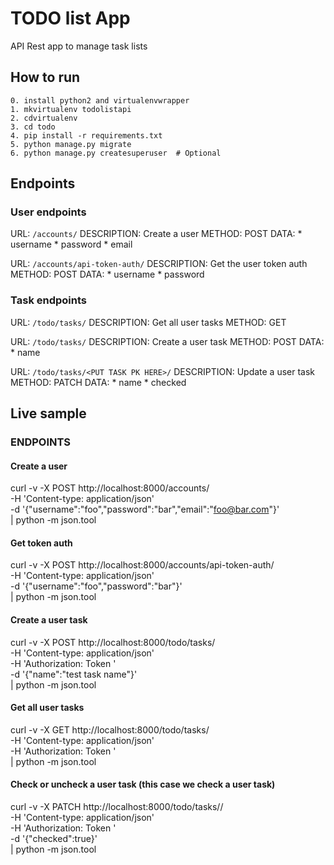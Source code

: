 # TODO list App
API Rest app to manage task lists


## How to run
```
0. install python2 and virtualenvwrapper
1. mkvirtualenv todolistapi
2. cdvirtualenv
3. cd todo
4. pip install -r requirements.txt
5. python manage.py migrate
6. python manage.py createsuperuser  # Optional
```


## Endpoints
### User endpoints

URL: `/accounts/`
DESCRIPTION: Create a user
METHOD: POST
DATA:
	* username
	* password
	* email

URL: `/accounts/api-token-auth/`
DESCRIPTION: Get the user token auth
METHOD: POST
DATA:
	* username
	* password

### Task endpoints
URL: `/todo/tasks/`
DESCRIPTION: Get all user tasks
METHOD: GET

URL: `/todo/tasks/`
DESCRIPTION: Create a user task
METHOD: POST
DATA:
	* name

URL: `/todo/tasks/<PUT TASK PK HERE>/`
DESCRIPTION: Update a user task
METHOD: PATCH
DATA:
	* name
	* checked


## Live sample
### ENDPOINTS
#### Create a user
curl -v -X POST http://localhost:8000/accounts/ \
	-H 'Content-type: application/json' \
	-d '{"username":"foo","password":"bar","email":"foo@bar.com"}' \
	| python -m json.tool

#### Get token auth
curl -v -X POST http://localhost:8000/accounts/api-token-auth/ \
	-H 'Content-type: application/json' \
	-d '{"username":"foo","password":"bar"}' \
	| python -m json.tool

#### Create a user task
curl -v -X POST http://localhost:8000/todo/tasks/ \
	-H 'Content-type: application/json' \
	-H 'Authorization: Token <PUT TOKEN AUTH HERE>' \
	-d '{"name":"test task name"}' \
	| python -m json.tool

#### Get all user tasks
curl -v -X GET http://localhost:8000/todo/tasks/ \
	-H 'Content-type: application/json' \
	-H 'Authorization: Token <PUT TOKEN AUTH HERE>' \
	| python -m json.tool

#### Check or uncheck a user task (this case we check a user task)
curl -v -X PATCH http://localhost:8000/todo/tasks/<PUT TASK PK HERE>/ \
	-H 'Content-type: application/json' \
	-H 'Authorization: Token <PUT TOKEN AUTH HERE>' \
	-d '{"checked":true}' \
	| python -m json.tool